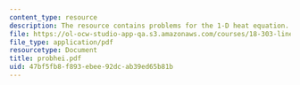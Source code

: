 ```yaml
---
content_type: resource
description: The resource contains problems for the 1-D heat equation.
file: https://ol-ocw-studio-app-qa.s3.amazonaws.com/courses/18-303-linear-partial-differential-equations-fall-2006/47bf5fb8f893ebee92dcab39ed65b81b_probhei.pdf
file_type: application/pdf
resourcetype: Document
title: probhei.pdf
uid: 47bf5fb8-f893-ebee-92dc-ab39ed65b81b
---
```

